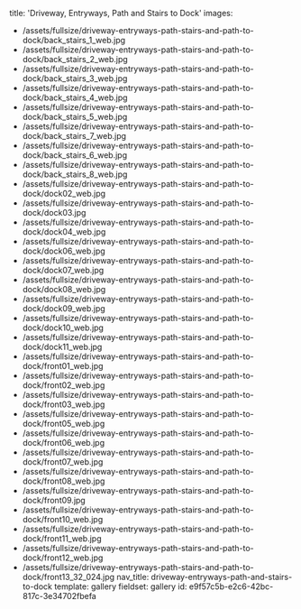 title: 'Driveway, Entryways, Path and Stairs to Dock'
images:
  - /assets/fullsize/driveway-entryways-path-stairs-and-path-to-dock/back_stairs_1_web.jpg
  - /assets/fullsize/driveway-entryways-path-stairs-and-path-to-dock/back_stairs_2_web.jpg
  - /assets/fullsize/driveway-entryways-path-stairs-and-path-to-dock/back_stairs_3_web.jpg
  - /assets/fullsize/driveway-entryways-path-stairs-and-path-to-dock/back_stairs_4_web.jpg
  - /assets/fullsize/driveway-entryways-path-stairs-and-path-to-dock/back_stairs_5_web.jpg
  - /assets/fullsize/driveway-entryways-path-stairs-and-path-to-dock/back_stairs_7_web.jpg
  - /assets/fullsize/driveway-entryways-path-stairs-and-path-to-dock/back_stairs_6_web.jpg
  - /assets/fullsize/driveway-entryways-path-stairs-and-path-to-dock/back_stairs_8_web.jpg
  - /assets/fullsize/driveway-entryways-path-stairs-and-path-to-dock/dock02_web.jpg
  - /assets/fullsize/driveway-entryways-path-stairs-and-path-to-dock/dock03.jpg
  - /assets/fullsize/driveway-entryways-path-stairs-and-path-to-dock/dock04_web.jpg
  - /assets/fullsize/driveway-entryways-path-stairs-and-path-to-dock/dock06_web.jpg
  - /assets/fullsize/driveway-entryways-path-stairs-and-path-to-dock/dock07_web.jpg
  - /assets/fullsize/driveway-entryways-path-stairs-and-path-to-dock/dock08_web.jpg
  - /assets/fullsize/driveway-entryways-path-stairs-and-path-to-dock/dock09_web.jpg
  - /assets/fullsize/driveway-entryways-path-stairs-and-path-to-dock/dock10_web.jpg
  - /assets/fullsize/driveway-entryways-path-stairs-and-path-to-dock/dock11_web.jpg
  - /assets/fullsize/driveway-entryways-path-stairs-and-path-to-dock/front01_web.jpg
  - /assets/fullsize/driveway-entryways-path-stairs-and-path-to-dock/front02_web.jpg
  - /assets/fullsize/driveway-entryways-path-stairs-and-path-to-dock/front03_web.jpg
  - /assets/fullsize/driveway-entryways-path-stairs-and-path-to-dock/front05_web.jpg
  - /assets/fullsize/driveway-entryways-path-stairs-and-path-to-dock/front06_web.jpg
  - /assets/fullsize/driveway-entryways-path-stairs-and-path-to-dock/front07_web.jpg
  - /assets/fullsize/driveway-entryways-path-stairs-and-path-to-dock/front08_web.jpg
  - /assets/fullsize/driveway-entryways-path-stairs-and-path-to-dock/front09.jpg
  - /assets/fullsize/driveway-entryways-path-stairs-and-path-to-dock/front10_web.jpg
  - /assets/fullsize/driveway-entryways-path-stairs-and-path-to-dock/front11_web.jpg
  - /assets/fullsize/driveway-entryways-path-stairs-and-path-to-dock/front12_web.jpg
  - /assets/fullsize/driveway-entryways-path-stairs-and-path-to-dock/front13_32_024.jpg
nav_title: driveway-entryways-path-and-stairs-to-dock
template: gallery
fieldset: gallery
id: e9f57c5b-e2c6-42bc-817c-3e34702fbefa
